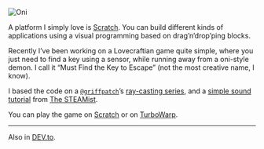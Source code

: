![Oni](//cacilhas.info/img/oni.png)

A platform I simply love is [Scratch](https://scratch.mit.edu/). You can build different kinds of applications using a visual programming based on drag’n’drop’ping blocks.

Recently I’ve been working on a Lovecraftian game quite simple, where you just need to find a key using a sensor, while running away from a oni-style demon. I call it “Must Find the Key to Escape” (not the most creative name, I know).

I based the code on a [`@griffpatch`](https://scratch.mit.edu/users/griffpatch/)’s [ray-casting series](https://www.youtube.com/watch?v=M1c5TcdITVs), and a [simple sound tutorial](https://www.youtube.com/watch?v=v99RKhePxw8) from [The STEAMist](https://scratch.mit.edu/users/ThePhantomAnimator/).

You can play the game on [Scratch](https://scratch.mit.edu/projects/806344631/) or on [TurboWarp](https://experiments.turbowarp.org/pointerlock/806344631).

* * *

Also in [DEV.to](https://dev.to/cacilhas/a-lovecraftian-game-4524).